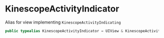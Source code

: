 # KinescopeActivityIndicator

Alias for view implementing `KinescopeActivityIndicating`

``` swift
public typealias KinescopeActivityIndicator = UIView & KinescopeActivityIndicating
```
